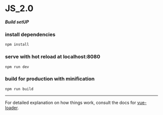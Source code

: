 # JS_2.0

***Build setUP***

### install dependencies
`npm install`

### serve with hot reload at localhost:8080
`npm run dev`

### build for production with minification
`npm run build`

---
For detailed explanation on how things work, consult the docs for [vue-loader](http://vuejs.github.io/vue-loader).

